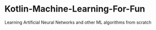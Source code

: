 # Kotlin-Machine-Learning-For-Fun
Learning Artificial Neural Networks and other ML algorithms from scratch
